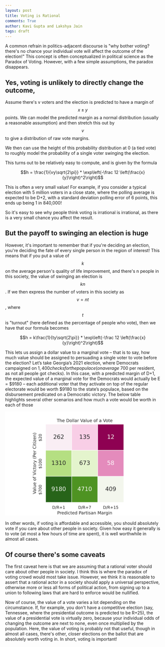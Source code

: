 ```yaml
---
layout: post
title: Voting is Rational
comments: True
author: Kavi Gupta and Lakshya Jain
tags: draft
---
```


A common refrain in politics-adjacent discourse is "why bother voting? there's no chance your individual vote will affect the outcome of the election!" This concept is often conceptualized in political science as the Paradox of Voting. However, with a few simple assumptions, the paradox disappears.

## Yes, voting is unlikely to directly change the outcome,

Assume there's v voters and the election is predicted to have a margin of $$x \pm y$$ points. We can model the predicted margin as a normal distribution (usually a reasonable assumption) and then stretch this out by $$v$$ to give a distribution of raw vote margins.

We then can use the height of this probability distribution at 0 (a tied vote) to roughly model the probability of a single voter swinging the election.

This turns out to be relatively easy to compute, and is given by the formula

$$h = \frac{1}{vy\sqrt{2\pi}} * \exp\left(-\frac 12 \left(\frac{x}{y}\right)^2\right)$$

This is often a very small value! For example, if you consider a typical election with 5 million voters in a close state, where the polling average is expected to be D+2, with a standard deviation polling error of 6 points, this ends up being 1 in 840,000!

So it's easy to see why people think voting is irrational is irrational, as there is a very small chance you affect the result.

## But the payoff to swinging an election is huge

However, it's important to remember that if you're deciding an election, you're deciding the fate of every single person in the region of interest! This means that if you put a value of $$k$$ on the average person's quality of life improvement, and there's n people in this society, the value of swinging an election is $$kn$$. If we then express the number of voters in this society as $$v = nt$$, where $$t$$ is "turnout" (here defined as the percentage of people who vote), then we have that our formula becomes

$$h = k\frac{1}{ty\sqrt{2\pi}} * \exp\left(-\frac 12 \left(\frac{x}{y}\right)^2\right)$$

This lets us assign a dollar value to a marginal vote – that is to say, how much value should be assigned to persuading a single voter to vote before the election? Let’s take Georgia’s 2021 election, where Democrats campaigned on $1,400 checks for the populace (on average ~$700 per resident, as not all people got checks). In this case, with a predicted margin of D+1, the expected value of a marginal vote for the Democrats would actually be E = $9180 – each additional voter that they activate on top of the regular electorate would be worth $9180 to the state’s populace, based on the disbursement predicated on a Democratic victory. The below table highlights several other scenarios and how much a vote would be worth in each of those

<img src="/resources/2022-04-17/valuetable.png">

In other words, if voting is affordable and accessible, you should absolutely vote if you care about other people in society. Given how easy it generally is to vote (at most a few hours of time are spent), it is well worthwhile in almost all cases.

## Of course there's some caveats

The first caveat here is that we are assuming that a rational voter should care about other people in society. I think this is where the paradox of voting crowd would most take issue. However, we think it is reasonable to assert that a rational actor in a society should apply a universal perspective, otherwise more or less all forms of political action, from signing up to a union to following laws that are hard to enforce would be nullified.

Now of course, the value of a vote varies a lot depending on the circumstance. If, for example, you don't have a competitive election (say, Tennessee, where the presidential outcome is predicted to be R+25), the value of a presidential vote is virtually zero, because your individual odds of changing the outcome are next to none, even once multiplied by the population. Here, the value of voting is probably not that useful, though in almost all cases, there's other, closer elections on the ballot that are absolutely worth voting in. In short, voting is important!
